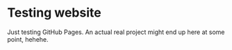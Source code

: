 # Testing website

Just testing GitHub Pages. An actual real project might end up here at some point, hehehe.